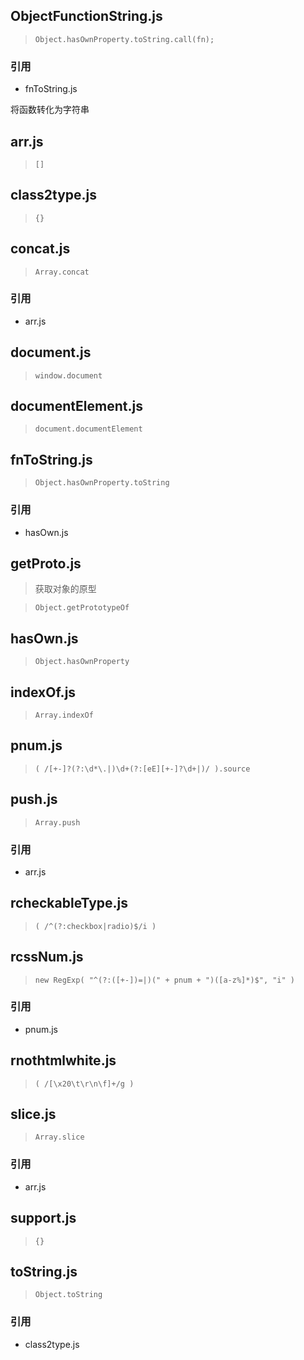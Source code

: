 ## ObjectFunctionString.js

>     Object.hasOwnProperty.toString.call(fn);

### 引用
+ fnToString.js

将函数转化为字符串

## arr.js

>     []

## class2type.js

>     {}

## concat.js

>     Array.concat

### 引用
+ arr.js

## document.js

>     window.document

## documentElement.js

>     document.documentElement

## fnToString.js

>     Object.hasOwnProperty.toString

### 引用
+ hasOwn.js

## getProto.js

> 获取对象的原型

>     Object.getPrototypeOf

## hasOwn.js

>     Object.hasOwnProperty

## indexOf.js

>     Array.indexOf

## pnum.js

>     ( /[+-]?(?:\d*\.|)\d+(?:[eE][+-]?\d+|)/ ).source

## push.js

>     Array.push

### 引用
+ arr.js

## rcheckableType.js

>     ( /^(?:checkbox|radio)$/i )

## rcssNum.js

>     new RegExp( "^(?:([+-])=|)(" + pnum + ")([a-z%]*)$", "i" )

### 引用
+ pnum.js

## rnothtmlwhite.js

>     ( /[\x20\t\r\n\f]+/g )

## slice.js

>     Array.slice

### 引用
+ arr.js

## support.js

>     {}

## toString.js

>     Object.toString

### 引用
+ class2type.js
